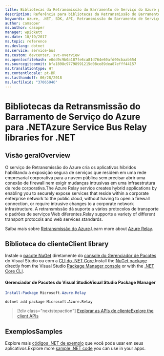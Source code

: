 ```yaml
---
title: Bibliotecas da Retransmissão do Barramento de Serviço do Azure para .NET
description: Referência para bibliotecas da Retransmissão do Barramento de Serviço do Azure para .NET
keywords: Azure, .NET, SDK, API, Retransmissão do Barramento de Serviço
author: camsoper
ms.author: casoper
manager: wpickett
ms.date: 10/19/2017
ms.topic: reference
ms.devlang: dotnet
ms.service: service-bus
ms.custom: devcenter, svc-overview
ms.openlocfilehash: e0dd9c9b0a187fe6ca81d764e60afd00cbaab654
ms.sourcegitcommit: bfa1898c97798991215d08ce89dea87efff44157
ms.translationtype: HT
ms.contentlocale: pt-BR
ms.lasthandoff: 06/28/2018
ms.locfileid: "37065946"
---
```

# <a name="azure-service-bus-relay-libraries-for-net"></a><span data-ttu-id="b2d9a-104">Bibliotecas da Retransmissão do Barramento de Serviço do Azure para .NET</span><span class="sxs-lookup"><span data-stu-id="b2d9a-104">Azure Service Bus Relay libraries for .NET</span></span>

## <a name="overview"></a><span data-ttu-id="b2d9a-105">Visão geral</span><span class="sxs-lookup"><span data-stu-id="b2d9a-105">Overview</span></span>

<span data-ttu-id="b2d9a-106">O serviço de Retransmissão do Azure cria os aplicativos híbridos habilitando a exposição segura de serviços que residem em uma rede empresarial corporativa para a nuvem pública sem precisar abrir uma conexão de firewall nem exigir mudanças intrusivas em uma infraestrutura de rede corporativa.</span><span class="sxs-lookup"><span data-stu-id="b2d9a-106">The Azure Relay service creates hybrid applications by enabling you to securely expose services that reside within a corporate enterprise network to the public cloud, without having to open a firewall connection, or require intrusive changes to a corporate network infrastructure.</span></span> <span data-ttu-id="b2d9a-107">A retransmissão dá suporte a vários protocolos de transporte e padrões de serviços Web diferentes.</span><span class="sxs-lookup"><span data-stu-id="b2d9a-107">Relay supports a variety of different transport protocols and web services standards.</span></span>
          
<span data-ttu-id="b2d9a-108">Saiba mais sobre [Retransmissão do Azure](/azure/service-bus-relay/relay-what-is-it).</span><span class="sxs-lookup"><span data-stu-id="b2d9a-108">Learn more about [Azure Relay](/azure/service-bus-relay/relay-what-is-it).</span></span>

## <a name="client-library"></a><span data-ttu-id="b2d9a-109">Biblioteca do cliente</span><span class="sxs-lookup"><span data-stu-id="b2d9a-109">Client library</span></span>

<span data-ttu-id="b2d9a-110">Instale o [pacote NuGet](https://www.nuget.org/packages/Microsoft.Azure.Relay) diretamente do [console do Gerenciador de Pacotes][PackageManager] do Visual Studio ou com a [CLI do .NET Core][DotNetCLI].</span><span class="sxs-lookup"><span data-stu-id="b2d9a-110">Install the [NuGet package](https://www.nuget.org/packages/Microsoft.Azure.Relay) directly from the Visual Studio [Package Manager console][PackageManager] or with the [.NET Core CLI][DotNetCLI].</span></span>

#### <a name="visual-studio-package-manager"></a><span data-ttu-id="b2d9a-111">Gerenciador de Pacotes do Visual Studio</span><span class="sxs-lookup"><span data-stu-id="b2d9a-111">Visual Studio Package Manager</span></span>

```powershell
Install-Package Microsoft.Azure.Relay
```

```bash
dotnet add package Microsoft.Azure.Relay
```

> [!div class="nextstepaction"]
> [<span data-ttu-id="b2d9a-112">Explorar as APIs de cliente</span><span class="sxs-lookup"><span data-stu-id="b2d9a-112">Explore the client APIs</span></span>](/dotnet/api/overview/azure/relay/client)

## <a name="samples"></a><span data-ttu-id="b2d9a-113">Exemplos</span><span class="sxs-lookup"><span data-stu-id="b2d9a-113">Samples</span></span>

<span data-ttu-id="b2d9a-114">Explore mais [códigos .NET de exemplo](https://azure.microsoft.com/resources/samples/?platform=dotnet) que você pode usar em seus aplicativos.</span><span class="sxs-lookup"><span data-stu-id="b2d9a-114">Explore more [sample .NET code](https://azure.microsoft.com/resources/samples/?platform=dotnet) you can use in your apps.</span></span>

[PackageManager]: https://docs.microsoft.com/nuget/tools/package-manager-console
[DotNetCLI]: https://docs.microsoft.com/dotnet/core/tools/dotnet-add-package